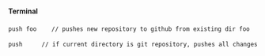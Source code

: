 #### Terminal

`push foo`&nbsp;&nbsp;&nbsp;&nbsp;`  // pushes new repository to github from existing dir foo`

`push `&nbsp;&nbsp;&nbsp;&nbsp;&nbsp;&nbsp;&nbsp;&nbsp;`// if current directory is git repository, pushes all changes`

